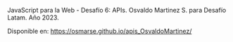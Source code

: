 JavaScript para la Web - Desafío 6: APIs.
Osvaldo Martinez S. para Desafío Latam. Año 2023.

Disponible en:
https://osmarse.github.io/apis_OsvaldoMartinez/
